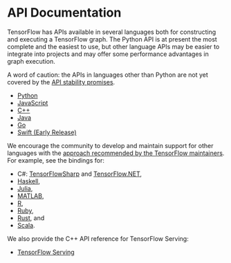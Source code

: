 # API Documentation

TensorFlow has APIs available in several languages both for constructing and
executing a TensorFlow graph.  The Python API is at present the most complete
and the easiest to use, but other language APIs may be easier to integrate
into projects and may offer some performance advantages in graph execution.

A word of caution: the APIs in languages other than Python are not yet
covered by the [API stability promises](https://www.tensorflow.org/guide/versions).

* [Python](https://www.tensorflow.org/api_docs/python/)
* [JavaScript](https://js.tensorflow.org/api/latest/)
* [C++](https://www.tensorflow.org/api_docs/cc/)
* [Java](https://www.tensorflow.org/api_docs/java/reference/org/tensorflow/package-summary)
* [Go](https://pkg.go.dev/github.com/tensorflow/tensorflow/tensorflow/go)
* [Swift (Early Release)](https://www.tensorflow.org/swift)


We encourage the community to develop and maintain support for other languages
with the [approach recommended by the TensorFlow maintainers](https://github.com/tensorflow/docs/blob/master/site/en/r1/guide/extend/bindings.md).
For example, see the bindings for:

* C#: [TensorFlowSharp](https://github.com/migueldeicaza/TensorFlowSharp) and [TensorFlow.NET](https://github.com/SciSharp/TensorFlow.NET),
* [Haskell](https://github.com/tensorflow/haskell),
* [Julia](https://github.com/malmaud/TensorFlow.jl),
* [MATLAB](https://github.com/asteinh/tensorflow.m),
* [R](https://github.com/rstudio/tensorflow),
* [Ruby](https://github.com/somaticio/tensorflow.rb),
* [Rust](https://github.com/tensorflow/rust), and
* [Scala](https://github.com/eaplatanios/tensorflow_scala).

We also provide the C++ API reference for TensorFlow Serving:

* [TensorFlow Serving](https://www.tensorflow.org/tfx/guide/serving)
